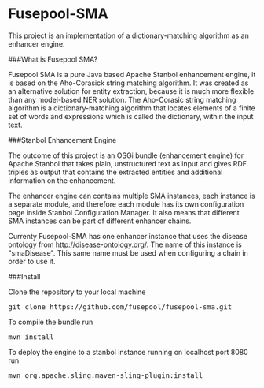 Fusepool-SMA
============

This project is an implementation of a dictionary-matching algorithm as an enhancer engine.

###What is Fusepool SMA?

Fusepool SMA is a pure Java based Apache Stanbol enhancement engine, it is based on the Aho-Corasick string matching algorithm. It was created as an alternative solution for entity extraction, because it is much more flexible than any model-based NER solution. The Aho-Corasic string matching algorithm is a dictionary-matching algorithm that locates elements of a finite set of words and expressions which is called the dictionary, within the input text.

###Stanbol Enhancement Engine

The outcome of this project is an OSGi bundle (enhancement engine) for Apache Stanbol that takes plain, unstructured text as input and gives RDF triples as output that contains the extracted entities and additional information on the enhancement.

The enhancer engine can contains multiple SMA instances, each instance is a separate module, and therefore each module has its own configuration page inside Stanbol Configuration Manager. It also means that different SMA instances can be part of different enhancer chains.

Currenty Fusepool-SMA has one enhancer instance that uses the disease ontology from http://disease-ontology.org/. The name of this instance is "smaDisease". This same name must be used when configuring a chain in order to use it.

###Install

Clone the repository to your local machine

<pre>git clone https://github.com/fusepool/fusepool-sma.git</pre>

To compile the bundle run

<pre>mvn install</pre>

To deploy the engine to a stanbol instance running on localhost port 8080 run

<pre>mvn org.apache.sling:maven-sling-plugin:install</pre>
